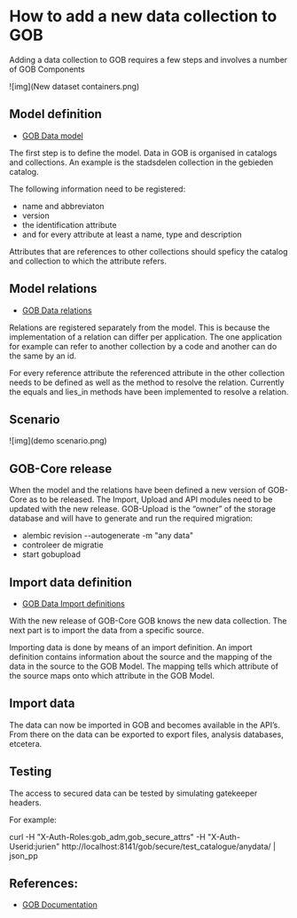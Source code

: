 # How to add a new data collection to GOB

Adding a data collection to GOB requires a few steps and involves a number of GOB Components

![img](New dataset containers.png)

## Model definition
- [GOB Data model](https://github.com/Amsterdam/GOB-Core/blob/master/gobcore/model/gobmodel.json)

The first step is to define the model.
Data in GOB is organised in catalogs and collections.
An example is the stadsdelen collection in the gebieden catalog.

The following information need to be registered:
- name and abbreviaton
- version
- the identification attribute
- and for every attribute at least a name, type and description

Attributes that are references to other collections should speficy the catalog and collection to which the attribute refers.

## Model relations
- [GOB Data relations](https://github.com/Amsterdam/GOB-Core/blob/master/gobcore/sources/gobsources.json)

Relations are registered separately from the model.
This is because the implementation of a relation can differ per application.
The one application for example can refer to another collection by a code and another can do the same by an id.

For every reference attribute the referenced attribute in the other collection needs to be defined as well as the method to resolve the relation.
Currently the equals and lies_in methods have been implemented to resolve a relation.

## Scenario
![img](demo scenario.png)

## GOB-Core release

When the model and the relations have been defined a new version of GOB-Core as to be released.
The Import, Upload and API modules need to be updated with the new release.
GOB-Upload is the “owner” of the storage database and will have to generate and run the required migration:
- alembic revision --autogenerate -m "any data"
- controleer de migratie
- start gobupload

## Import data definition

- [GOB Data Import definitions](https://github.com/Amsterdam/GOB-Import/tree/develop/src/data)

With the new release of GOB-Core GOB knows the new data collection.
The next part is to import the data from a specific source.

Importing data is done by means of an import definition.
An import definition contains information about the source and the mapping of the data in the source to the GOB Model.
The mapping tells which attribute of the source maps onto which attribute in the GOB Model.

## Import data

The data can now be imported in GOB and becomes available in the API’s.
From there on the data can be exported to export files, analysis databases, etcetera.

## Testing

The access to secured data can be tested by simulating gatekeeper headers.

For example:

curl -H "X-Auth-Roles:gob_adm,gob_secure_attrs" -H "X-Auth-Userid:jurien" http://localhost:8141/gob/secure/test_catalogue/anydata/ | json_pp

## References:
- [GOB Documentation](https://github.com/Amsterdam/GOB-Documentation)
